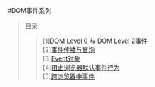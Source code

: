 #DOM事件系列
>目录  
>>[1][DOM Level 0 与 DOM Level 2事件]()   
>>[2][事件传播与冒泡]()   
>>[3][Event对象]()  
>>[4][阻止浏览器默认事件行为]()  
>>[5][跨浏览器中事件]()  
